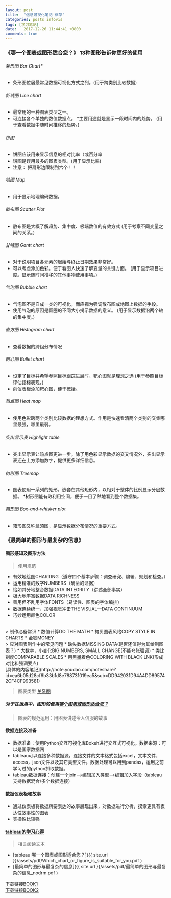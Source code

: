 ```yaml
---
layout: post
title:  "信息可视化笔记-框架"
categories: posts infovis  
tags: [学习笔记]
date:   2017-12-26 11:44:41 +0800
comments: true
---
```

### 《哪一个图表或图形适合您？》 13种图形告诉你更好的使用

###### 条形图 Bar Chart* 
* 条形图位居最常见数据可视化方式之列。(用于跨类别比较数据)
###### 折线图 Line chart
* 最常用的一种图表类型之一。
* 可连接各个单独的数值数据点。
*主要用途就是显示一段时间内的趋势。
(用于查看数据中随时间推移的趋势。)
###### 饼图 
* 饼图应该用来显示信息的相对比率（或百分率
* 饼图是误用最多的图表类型。(用于显示比率)
* 注意： 把扇形边限制到六个！！
###### 地图 Map
* 用于显示地理编码数据。
###### 散布图 Scatter Plot
* 散布图是大概了解趋势、集中度、极端数值的有效方式
(用于考察不同变量之间的关系。)
###### 甘特图 Gantt chart
* 对于说明项目各元素的起始与终止日期效果非常好。
* 可以考虑添加色彩。便于看图人快速了解变量的关键方面。
(用于显示项目进度。显示随时间推移的其他事物使用事项。)
###### 气泡图  Bubble chart
* 气泡图不是自成一类的可视化，而应视为强调散布图或地图上数据的手段。
* 使用气泡的原因是圆圈的不同大小揭示数据的意义。
(用于显示数据沿两个轴的集中度。)
###### 直方图 Histogram chart
* 查看数据的跨组分布情况
###### 靶心图 Bullet chart
* 设定了目标并希望参照目标跟踪进展时，靶心图就是理想之选
(用于参照目标评估指标表现。)
*  向仪表板添加靶心图，便于概括。 
###### 热点图 Heat map
* 使用色彩跨两个类别比较数据的理想方式。作用是快速看清两个类别的交集哪里最强，哪里最弱。
###### 突出显示表 Highlight table
* 突出显示表让热点图更进一步。除了用色彩显示数据的交叉情况外，突出显示表还在上方添加数字，提供更多详细信息。
###### 树形图 Treemap
* 图表使用一系列的矩形，嵌套在其他矩形内，以相对于整体的比例显示分层数据。
*树形图能有效利用空间，便于一目了然地看到整个数据集。
###### 箱形图 Box-and-whisker plot
* 箱形图又称盒须图，是显示数据分布情况的重要方式。

### 《最简单的图形与最复杂的信息》
#### 图形感知及图形方法
> 使用规范
* 有效地绘图CHARTING（遵守四个基本步骤：调查研究、编辑、规划和检查。）
* 运用精准的数字NUMBERS（确凿的证据）
* 恰如其分地整合数据DATA INTEGRITY（讲述全部事实）
* 极大地丰富数据DATA RICHNESS
* 善用但不乱用字体FONTS（易读性、图表的字体编排）
* 数据连续统一，加强视觉冲击THE VISUAL—DATA CONTINUUM
* 巧妙运用颜色COLOR
<br/>
> 制作必备常识
* 数值计算DO THE MATH
* 拷贝图表风格COPY STYLE IN CHARTS
* 金钱MONEY
<br/>
> 应对图表制作中的常见问题
* 缺失数据MISSING DATA(是否还值得为其绘制图表？)
* 大数字，小变化BIG NUMBERS, SMALL CHANGE(不能夸张强调)
* 类比刻度COMPARABLE SCALES
* 用黑墨着色COLORING WITH BLACK LNK(形成对比和强调要点)
<br/>
[具体的内容笔记](http://note.youdao.com/noteshare?id=ea6b05d28cf6b33b1d8e788731019ea5&sub=DD942031D94A4DD895742CF4CF993581)

> 图表类型
[关系图](http://note.youdao.com/noteshare?id=8868eabf7e87eabd43d6cc48f09334c1)
##### 对于在运用中，图形的使用[哪个图表或图形适合您？](http://note.youdao.com/noteshare?id=0e1ee6bce9fc47e27707b0e2d3c45dde&sub=B152E99FA7B64BFD968F5AE3F8AA060A)

> 图表的规范运用：用图表讲述令人信服的故事

#### 数据连接及准备
* 数据准备：使用Python交互可视化库Bokeh进行交互式可视化。数据来源：可以是国家数据网
* tableau可以连接多种数据源，连接文件的文本格式包括excel，文本文件，access，json文件以及其它类型文件。数据处理可以用到pandas，运用之前学习过的python抓取数据。
* tableau数据连接：创建一个join-->编辑加入类型-->编辑加入字段（tableau支持数据混合/多个数据连接）

#### 数据仪表板和故事
* 通过仪表板将数据所要表达的故事展现出来，对数据进行分析，摸索更具有表达性故事性的图表
* 实操性比较强

#### [tableau的学习心得](https://sunsipan.github.io/2018/01/share-tebleau/)
> 相关阅读文本
* [tableau 哪一个图表或图形适合您？]({{ site.url }}/assets/pdf/Which_chart_or_figure_is_suitable_for_you.pdf )
* [最简单的图形与最复杂的信息]({{ site.url }}/assets/pdf/最简单的图形与最复杂的信息_nodrm.pdf )
<div markdown="0"><a href="https://pan.baidu.com/s/1dFq8UNB" class="btn btn-info">下载链接BOOK1</a></div>
<div markdown="0"><a href="https://pan.baidu.com/s/1eSET1SY" class="btn btn-info">下载链接BOOK2</a></div>
